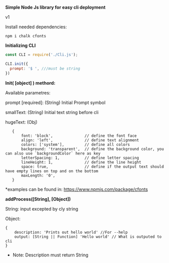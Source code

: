 

**Simple Node Js library for easy cli deployment**

v1

Install needed dependencies:

    npm i chalk cfonts

**Initializing CLI**

```javascript
const CLI = require('./Cli.js');

CLI.init({
  prompt: '$ ', ///must be string
})
```

**Init( [object] ) methord:**
 
 Available parametres: 
 
   prompt [required]: (String) Initial Prompt symbol
   
   smallText: (String) Initial text string before cli
   
   hugeText: (Obj) 
   
       {
           font: 'block',              // define the font face
           align: 'left',              // define text alignment
           colors: ['system'],         // define all colors
           background: 'transparent',  // define the background color, you can also use `backgroundColor` here as key
           letterSpacing: 1,           // define letter spacing
           lineHeight: 1,              // define the line height
           space: true,                // define if the output text should have empty lines on top and on the bottom
           maxLength: '0',  
       } 
   *examples can be found in: https://www.npmjs.com/package/cfonts
   
   
**addProcess([String], [Object])**

String: input excepted by cly string

Object: 

    {
        description: 'Prints out hello world' //For --help
        output: [String || Function] 'Hello world' // What is outputed to cli 
    }
    
* Note: Description must return String